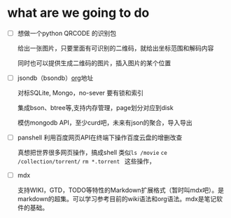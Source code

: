 # what are we going to do


- [ ] 想做一个python QRCODE 的识别包

  给出一张图片，只要里面有可识别的二维码，就给出坐标范围和解码内容
  
  同时也可以提供生成二维码的图片，插入图片的某个位置
  
- [ ] jsondb（bsondb）[org](https://github.com/bsondb)地址
  
  对标SQLite, Mongo，no-sever 要有锁和索引
  
  集成bson、btree等,支持内存管理，page划分对应到disk
  
  模仿mongodb API，至少curd吧，未来有json的聚合，导入导出

- [ ] panshell 利用百度网页API在终端下操作百度云盘的增删改查
  
  真想把世界很多网页操作，搞成shell 类似`ls /movie` `ce /collection/torrent/` `rm *.torrent ` 这些操作，

- [ ] mdx

  支持WIKI，GTD，TODO等特性的Markdown扩展格式（暂时叫mdx吧）。是markdown的超集。可以学习参考目前的wiki语法和org语法。mdx是笔记软件的基础。
  
  
